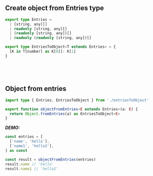 ## Create object from Entries type

```ts
export type Entries =
  | [string, any][]
  | readonly [string, any][]
  | (readonly [string, any])[]
  | readonly (readonly [string, any])[]

export type EntriesToObject<T extends Entries> = {
  [K in T[number] as K[0]]: K[1]
}
```

#
<br />

## Object from entries

```ts
import type { Entries, EntriesToObject } from './entriesToObject'

export function objectFromEntries<E extends Entries>(a: E) {
  return Object.fromEntries(a) as EntriesToObject<E>
}
```

***DEMO:***

```ts
const entries = [
  ['name', 'hello'],
  ['name1', 'hello2'],
] as const

const result = objectFromEntries(entries)
result.name // 'hello'
result.name1 // 'hello2'
```